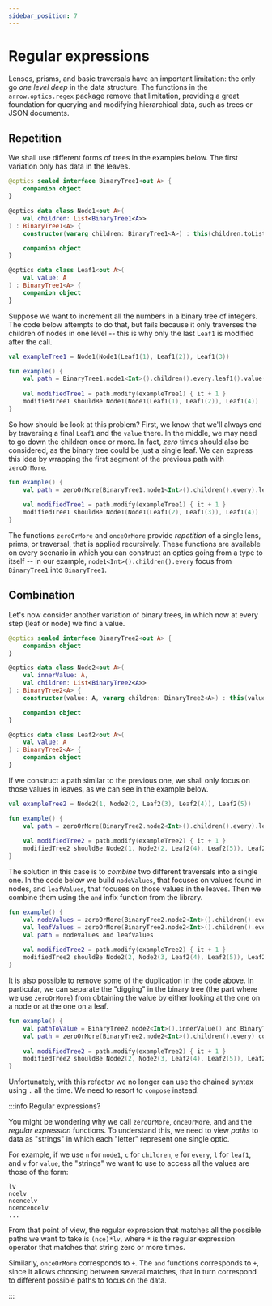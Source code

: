 ```yaml
---
sidebar_position: 7
---
```


# Regular expressions

Lenses, prisms, and basic traversals have an important limitation: the only
go _one level deep_ in the data structure. The functions in the
`arrow.optics.regex` package remove that limitation, providing a great
foundation for querying and modifying hierarchical data, such as trees
or JSON documents.

<!--- TEST_NAME OpticsRegex -->

## Repetition

<!--- INCLUDE .*
import arrow.optics.*
import arrow.optics.dsl.*
import arrow.optics.regex.*
import arrow.optics.regex.dsl.*
import io.kotest.matchers.shouldBe
-->

We shall use different forms of trees in the examples below.
The first variation only has data in the leaves.

```kotlin
@optics sealed interface BinaryTree1<out A> {
    companion object
}

@optics data class Node1<out A>(
    val children: List<BinaryTree1<A>>
) : BinaryTree1<A> {
    constructor(vararg children: BinaryTree1<A>) : this(children.toList())

    companion object
}

@optics data class Leaf1<out A>(
    val value: A
) : BinaryTree1<A> {
    companion object
}
```

Suppose we want to increment all the numbers in a binary tree of integers.
The code below attempts to do that, but fails because it only traverses the
children of nodes in one level -- this is why only the last `Leaf1` is
modified after the call.

```kotlin
val exampleTree1 = Node1(Node1(Leaf1(1), Leaf1(2)), Leaf1(3))

fun example() {
    val path = BinaryTree1.node1<Int>().children().every.leaf1().value()
    
    val modifiedTree1 = path.modify(exampleTree1) { it + 1 }
    modifiedTree1 shouldBe Node1(Node1(Leaf1(1), Leaf1(2)), Leaf1(4))
}
```

<!--- KNIT example-optics-regex-01.kt -->
<!--- TEST assert -->

<!--- INCLUDE .*
@optics sealed interface BinaryTree1<out A> {
    companion object
}

@optics data class Node1<out A>(
    val children: List<BinaryTree1<A>>
) : BinaryTree1<A> {
    constructor(vararg children: BinaryTree1<A>) : this(children.toList())

    companion object
}

@optics data class Leaf1<out A>(
    val value: A
) : BinaryTree1<A> {
    companion object
}

val exampleTree1 = Node1(Node1(Leaf1(1), Leaf1(2)), Leaf1(3))
-->

So how should be look at this problem? First, we know that we'll always
end by traversing a final `Leaf1` and the `value` there. In the middle,
we may need to go down the children once or more. In fact, _zero_
times should also be considered, as the binary tree could be just a
single leaf. We can express this idea by wrapping the first segment
of the previous path with `zeroOrMore`.

```kotlin
fun example() {
    val path = zeroOrMore(BinaryTree1.node1<Int>().children().every).leaf1().value()
    
    val modifiedTree1 = path.modify(exampleTree1) { it + 1 }
    modifiedTree1 shouldBe Node1(Node1(Leaf1(2), Leaf1(3)), Leaf1(4))
}
```

<!--- KNIT example-optics-regex-02.kt -->
<!--- TEST assert -->

The functions `zeroOrMore` and `onceOrMore` provide _repetition_ of
a single lens, prims, or traversal, that is applied recursively.
These functions are available on every scenario in which you can 
construct an optics going from a type to itself -- in our example,
`node1<Int>().children().every` focus from `BinaryTree1` into
`BinaryTree1`.

## Combination

Let's now consider another variation of binary trees, in which now
at every step (leaf or node) we find a value.

```kotlin
@optics sealed interface BinaryTree2<out A> {
    companion object
}

@optics data class Node2<out A>(
    val innerValue: A,
    val children: List<BinaryTree2<A>>
) : BinaryTree2<A> {
    constructor(value: A, vararg children: BinaryTree2<A>) : this(value, children.toList())

    companion object
}

@optics data class Leaf2<out A>(
    val value: A
) : BinaryTree2<A> {
    companion object
}
```

If we construct a path similar to the previous one, we shall only
focus on those values in leaves, as we can see in the example below.

```kotlin
val exampleTree2 = Node2(1, Node2(2, Leaf2(3), Leaf2(4)), Leaf2(5))

fun example() {
    val path = zeroOrMore(BinaryTree2.node2<Int>().children().every).leaf2().value()
    
    val modifiedTree2 = path.modify(exampleTree2) { it + 1 }
    modifiedTree2 shouldBe Node2(1, Node2(2, Leaf2(4), Leaf2(5)), Leaf2(6))
}
```

<!--- KNIT example-optics-regex-03.kt -->
<!--- TEST assert -->

<!--- INCLUDE .*
@optics sealed interface BinaryTree2<out A> {
    companion object
}

@optics data class Node2<out A>(
    val innerValue: A,
    val children: List<BinaryTree2<A>>
) : BinaryTree2<A> {
    constructor(value: A, vararg children: BinaryTree2<A>) : this(value, children.toList())

    companion object
}

@optics data class Leaf2<out A>(
    val value: A
) : BinaryTree2<A> {
    companion object
}

val exampleTree2 = Node2(1, Node2(2, Leaf2(3), Leaf2(4)), Leaf2(5))
-->

The solution in this case is to _combine_ two different traversals into a single one.
In the code below we build `nodeValues`, that focuses on values found in nodes,
and `leafValues`, that focuses on those values in the leaves. Then we combine them
using the `and` infix function from the library.

```kotlin
fun example() {
    val nodeValues = zeroOrMore(BinaryTree2.node2<Int>().children().every).node2().innerValue()
    val leafValues = zeroOrMore(BinaryTree2.node2<Int>().children().every).leaf2().value()
    val path = nodeValues and leafValues
    
    val modifiedTree2 = path.modify(exampleTree2) { it + 1 }
    modifiedTree2 shouldBe Node2(2, Node2(3, Leaf2(4), Leaf2(5)), Leaf2(6))
}
```

<!--- KNIT example-optics-regex-04.kt -->
<!--- TEST assert -->

It is also possible to remove some of the duplication in the code above.
In particular, we can separate the "digging" in the binary tree (the part where
we use `zeroOrMore`) from obtaining the value by either looking at the one
on a node or at the one on a leaf.

```kotlin
fun example() {
    val pathToValue = BinaryTree2.node2<Int>().innerValue() and BinaryTree2.leaf2<Int>().value()
    val path = zeroOrMore(BinaryTree2.node2<Int>().children().every) compose pathToValue
    
    val modifiedTree2 = path.modify(exampleTree2) { it + 1 }
    modifiedTree2 shouldBe Node2(2, Node2(3, Leaf2(4), Leaf2(5)), Leaf2(6))
}
```

<!--- KNIT example-optics-regex-05.kt -->
<!--- TEST assert -->

Unfortunately, with this refactor we no longer can use the chained syntax
using `.` all the time. We need to resort to `compose` instead.

:::info Regular expressions?

You might be wondering why we call `zeroOrMore`, `onceOrMore`, and `and` the
_regular expression_ functions. To understand this, we need to view _paths_
to data as "strings" in which each "letter" represent one single optic.

For example, if we use `n` for `node1`, `c` for `children`, `e` for `every`,
`l` for `leaf1`, and `v` for `value`, the "strings" we want to use to access
all the values are those of the form:

```
lv
ncelv
ncencelv
ncencencelv
...
```

From that point of view, the regular expression that matches all the possible
paths we want to take is `(nce)*lv`, where `*` is the regular expression
operator that matches that string zero or more times.

Similarly, `onceOrMore` corresponds to `+`. The `and` functions corresponds
to `+`, since it allows choosing between several matches, that in turn
correspond to different possible paths to focus on the data.

:::
